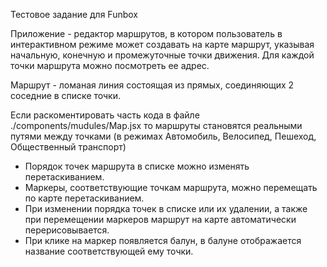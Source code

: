 Тестовое задание для Funbox

Приложение - редактор маршрутов, в котором пользователь в интерактивном режиме 
может создавать на карте маршрут, указывая начальную, 
конечную и промежуточные точки движения. Для каждой точки
маршрута можно посмотреть ее адрес.

Маршрут - ломаная линия состоящая из прямых, соединяющих 2 соседние в списке точки.

Если раскоментировать часть кода в файле ./components/mudules/Map.jsx 
то маршруты становятся реальными путями между точками 
(в режимах Автомобиль, Велосипед, Пешеход, Общественный транспорт)

- Порядок точек маршрута в списке можно изменять перетаскиванием.
- Маркеры, соответствующие точкам маршрута, можно перемещать по карте 
  перетаскиванием.
- При изменении порядка точек в списке или их удалении, а также при перемещении
  маркеров маршрут на карте автоматически перерисовывается.
- При клике на маркер появляется балун, в балуне отображается название
  соответствующей ему точки.